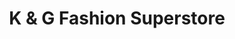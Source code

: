 ---
title: "K & G Fashion Superstore"
url: /charlotte/k-und-g-fashion-superstore/
shop: Kleidung
---